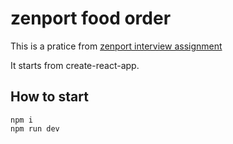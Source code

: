 # zenport food order

This is a pratice from [zenport interview assignment](https://gitlab.com/zenport.io-public/react-assignment)

It starts from create-react-app.


## How to start

```
npm i
npm run dev
```
